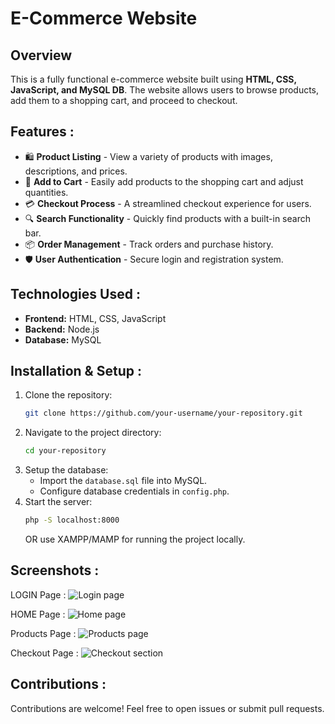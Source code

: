 # E-Commerce Website

## Overview
This is a fully functional e-commerce website built using **HTML, CSS, JavaScript, and MySQL DB**. The website allows users to browse products, add them to a shopping cart, and proceed to checkout.

## Features :
- 🛍️ **Product Listing** - View a variety of products with images, descriptions, and prices.
- 🛒 **Add to Cart** - Easily add products to the shopping cart and adjust quantities.
- 💳 **Checkout Process** - A streamlined checkout experience for users.
- 🔍 **Search Functionality** - Quickly find products with a built-in search bar.
- 📦 **Order Management** - Track orders and purchase history.
- 🛡️ **User Authentication** - Secure login and registration system.

## Technologies Used :
- **Frontend:** HTML, CSS, JavaScript
- **Backend:** Node.js
- **Database:** MySQL

## Installation & Setup :
1. Clone the repository:
   ```bash
   git clone https://github.com/your-username/your-repository.git
   ```
2. Navigate to the project directory:
   ```bash
   cd your-repository
   ```
3. Setup the database:
   - Import the `database.sql` file into MySQL.
   - Configure database credentials in `config.php`.
4. Start the server:
   ```bash
   php -S localhost:8000
   ```
   OR use XAMPP/MAMP for running the project locally.

## Screenshots :
LOGIN Page :
![Login page](https://github.com/user-attachments/assets/c9479079-f431-4634-921c-1687979c8a37)


HOME Page :
![Home page](https://github.com/user-attachments/assets/472ced17-6e47-48a7-8ff0-b94605943a63)


Products Page :
![Products page](https://github.com/user-attachments/assets/36445310-3d79-41b9-b4b4-d041af49447c)


Checkout Page :
![Checkout section](https://github.com/user-attachments/assets/70c50d2c-b416-4ce8-af8d-de06968239d6)




## Contributions :
Contributions are welcome! Feel free to open issues or submit pull requests.


